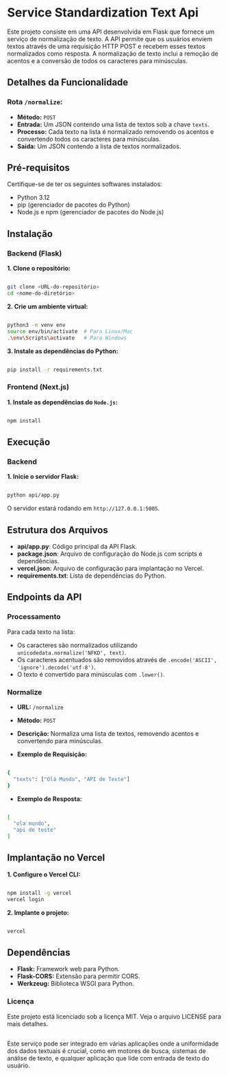 # Service Standardization Text Api

Este projeto consiste em uma API desenvolvida em Flask que fornece um serviço de normalização de texto. A API permite que os usuários enviem textos através de uma requisição HTTP POST e recebem esses textos normalizados como resposta. A normalização de texto inclui a remoção de acentos e a conversão de todos os caracteres para minúsculas.

## Detalhes da Funcionalidade
### Rota `/normalize`:

- **Método:** `POST`
- **Entrada:** Um JSON contendo uma lista de textos sob a chave `texts`.
- **Processo:** Cada texto na lista é normalizado removendo os acentos e convertendo todos os caracteres para minúsculas.
- **Saída:** Um JSON contendo a lista de textos normalizados.

## Pré-requisitos

Certifique-se de ter os seguintes softwares instalados:

- Python 3.12
- pip (gerenciador de pacotes do Python)
- Node.js e npm (gerenciador de pacotes do Node.js)

## Instalação

### Backend (Flask)

**1. Clone o repositório:**

```bash

git clone <URL-do-repositório>
cd <nome-do-diretório>

```

**2. Crie um ambiente virtual:**

```bash

python3 -m venv env
source env/bin/activate  # Para Linux/Mac
.\env\Scripts\activate   # Para Windows

```

**3. Instale as dependências do Python:**

```bash

pip install -r requirements.txt

```
### Frontend (Next.js)

**1. Instale as dependências do `Node.js`:**

```bash

npm install

```
## Execução

### Backend

**1. Inicie o servidor Flask:**

```bash

python api/app.py

```
O servidor estará rodando em `http://127.0.0.1:5005`.

## Estrutura dos Arquivos

- **api/app.py**: Código principal da API Flask.
- **package.json**: Arquivo de configuração do Node.js com scripts e dependências.
- **vercel.json**: Arquivo de configuração para implantação no Vercel.
- **requirements.txt**: Lista de dependências do Python.

## Endpoints da API

### Processamento
Para cada texto na lista:

- Os caracteres são normalizados utilizando `unicodedata.normalize('NFKD', text)`.
- Os caracteres acentuados são removidos através de `.encode('ASCII', 'ignore').decode('utf-8')`.
- O texto é convertido para minúsculas com `.lower()`.

### Normalize
- **URL:** `/normalize`

- **Método:** `POST`

- **Descrição:** Normaliza uma lista de textos, removendo acentos e convertendo para minúsculas.

- **Exemplo de Requisição:**

```bash

{
  "texts": ["Olá Mundo", "API de Teste"]
}

```
- **Exemplo de Resposta:**

```bash

[
  "ola mundo",
  "api de teste"
]

```

## Implantação no Vercel

**1. Configure o Vercel CLI:**

```bash

npm install -g vercel
vercel login

```
**2. Implante o projeto:**

```bash

vercel

```

## Dependências

- **Flask:** Framework web para Python.
- **Flask-CORS:** Extensão para permitir CORS.
- **Werkzeug:** Biblioteca WSGI para Python.

### Licença

Este projeto está licenciado sob a licença MIT. Veja o arquivo LICENSE para mais detalhes.

##

Este serviço pode ser integrado em várias aplicações onde a uniformidade dos dados textuais é crucial, como em motores de busca, sistemas de análise de texto, e qualquer aplicação que lide com entrada de texto do usuário.